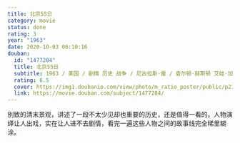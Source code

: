 ```yaml
---
title: 北京55日
category: movie
status: done
rating: 3
year: "1963"
date: 2020-10-03 06:10:16
douban:
  id: "1477284"
  title: 北京55日
  subtitle: 1963 / 美国 / 剧情 历史 战争 / 尼古拉斯·雷 / 查尔顿·赫斯顿 艾娃·加德纳
  rating: 6.5
  cover: https://img1.doubanio.com/view/photo/m_ratio_poster/public/p2170564680.jpg
  link: https://movie.douban.com/subject/1477284/
---
```


别致的清末景观，讲述了一段不太少见却也重要的历史，还是值得一看的。人物演绎让人出戏，实在让人进不去剧情，看完一遍这些人物之间的故事线完全稀里糊涂。

